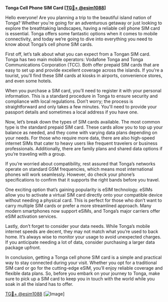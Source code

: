 **Tonga Cell Phone SIM Card [[TG💪+ @esim1088](https://t.me/s/esim1088)]**

Hello everyone! Are you planning a trip to the beautiful island nation of Tonga? Whether you're going for an adventurous getaway or just looking to explore the breathtaking landscapes, having a reliable cell phone SIM card is essential. Tonga offers some fantastic options when it comes to mobile connectivity, and today we’re going to dive into everything you need to know about Tonga’s cell phone SIM cards.

First off, let’s talk about what you can expect from a Tongan SIM card. Tonga has two main mobile operators: Vodafone Tonga and Tonga Communications Corporation (TCC). Both offer prepaid SIM cards that are easy to set up and provide excellent coverage across the islands. If you're a tourist, you’ll find these SIM cards at kiosks in airports, convenience stores, and even some hotels. 

When you purchase a SIM card, you’ll need to register it with your personal information. This is a standard procedure in Tonga to ensure security and compliance with local regulations. Don’t worry; the process is straightforward and only takes a few minutes. You'll need to provide your passport details and sometimes a local address if you have one.

Now, let’s break down the types of SIM cards available. The most common type is the standard prepaid SIM card. These cards allow you to top up your balance as needed, and they come with varying data plans depending on your needs. For those who require more data, there are also high-speed internet SIMs that cater to heavy users like frequent travelers or business professionals. Additionally, there are family plans and shared data options if you’re traveling with a group.

If you’re worried about compatibility, rest assured that Tonga’s networks operate on standard GSM frequencies, which means most international phones will work seamlessly. However, do check your phone’s specifications to confirm that it supports the right bands before you travel.

One exciting option that’s gaining popularity is eSIM technology. eSIMs allow you to activate a virtual SIM card directly onto your compatible device without needing a physical card. This is perfect for those who don’t want to carry multiple SIM cards or prefer a more streamlined approach. Many modern smartphones now support eSIMs, and Tonga’s major carriers offer eSIM activation services.

Lastly, don’t forget to consider your data needs. While Tonga’s mobile internet speeds are decent, they may not match what you’re used to back home. It’s always wise to monitor your usage to avoid unexpected charges. If you anticipate needing a lot of data, consider purchasing a larger data package upfront.

In conclusion, getting a Tonga cell phone SIM card is a simple and practical way to stay connected during your visit. Whether you opt for a traditional SIM card or go for the cutting-edge eSIM, you’ll enjoy reliable coverage and flexible data plans. So, before you embark on your journey to Tonga, make sure to pick up a SIM card to keep you in touch with the world while you soak in all the island has to offer.

[TG💪+ @esim1088](https://t.me/s/esim1088) [![Image](https://i.postimg.cc/Y0z9fWf4/image.png)]